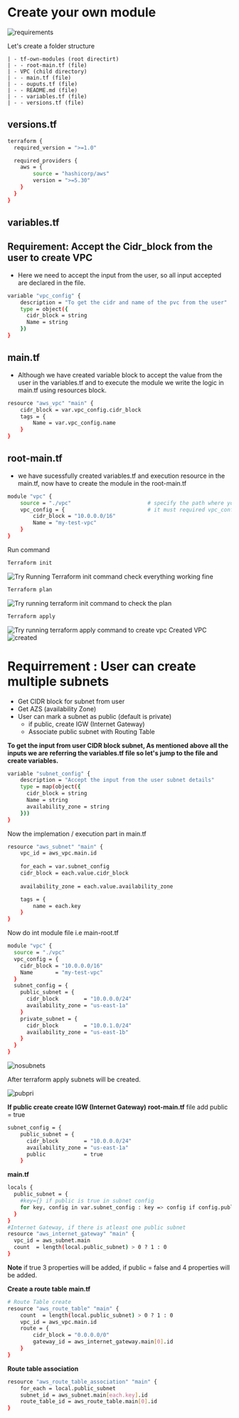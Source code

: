 # Create your own module
![requirements](../../../snaps/requirements.png)

Let's create a folder structure
```
| - tf-own-modules (root directirt)
| - - root-main.tf (file)
| - VPC (child directory)
| - - main.tf (file)
| - - ouputs.tf (file)
| - - README.md (file)
| - - variables.tf (file)
| - - versions.tf (file)
```

## versions.tf
```bash
terraform {
  required_version = ">=1.0"

  required_providers {
    aws = {
        source = "hashicorp/aws"
        version = ">=5.30"
    }
  }
}
```

## variables.tf
## Requirement: Accept the Cidr_block from the user to create VPC
- Here we need to accept the input from the user, so all input accepted are declared in the file.
```bash
variable "vpc_config" {
    description = "To get the cidr and name of the pvc from the user"
    type = object({
      cidr_block = string
      Name = string
    })
}
```
## main.tf
- Although we have created variable block to accept the value from the user in the variables.tf and to execute the module we write the logic in main.tf using resources block.
```bash
resource "aws_vpc" "main" {
    cidr_block = var.vpc_config.cidr_block
    tags = {
        Name = var.vpc_config.name
    }
}
```
## root-main.tf
- we have sucessfully created variables.tf and execution resource in the main.tf, now have to create the module in the root-main.tf
```bash
module "vpc" {
    source = "./vpc"                        # specify the path where your vpc_config resource is created
    vpc_config = {                          # it must required vpc_config properties to create vpc.
        cidr_block = "10.0.0.0/16"
        Name = "my-test-vpc"
    }
}
```
Run command 
```powershell
Terraform init
```
![Try Running Terraform init command check everything working fine](../../../snaps/terraforminit.png)

```powershell
Terraform plan
```
![Try running terraform init command to check the plan](../../../snaps/terraformplan.png)
```powershell
Terraform apply
```
![Try running terraform apply command to create vpc](../../../snaps/terraformapply.png)
Created VPC
![created](../../../snaps/terraformapply-vpc.png)

# Requirrement : User can create multiple subnets
- Get CIDR block for subnet from user
- Get AZS (availability Zone)
- User can mark a subnet as public (default is private)
    - if public, create IGW (Internet Gateway)
    - Associate public subnet with Routing Table

**To get the input from user CIDR block subnet, As mentioned above all the inputs we are referring the variables.tf file so let's jump to the file and create variables.**
```bash
variable "subnet_config" {
    description = "Accept the input from the user subnet details"
    type = map(object({
      cidr_block = string
      Name = string
      availability_zone = string
    }))
}
```
Now the implemation / execution part in main.tf
```bash
resource "aws_subnet" "main" {
    vpc_id = aws_vpc.main.id
    
    for_each = var.subnet_config
    cidr_block = each.value.cidr_block
    
    availability_zone = each.value.availability_zone

    tags = {
        name = each.key
    } 
}
```
Now do int module file i.e main-root.tf
```bash
module "vpc" {
  source = "./vpc"
  vpc_config = {
    cidr_block = "10.0.0.0/16"
    Name       = "my-test-vpc"
  }
  subnet_config = {
    public_subnet = {
      cidr_block        = "10.0.0.0/24"
      availability_zone = "us-east-1a"
    }
    private_subnet = {
      cidr_block        = "10.0.1.0/24"
      availability_zone = "us-east-1b"
    }
  }
}
```
![nosubnets](../../../snaps/no-subnets.png)

After terraform apply subnets will be created.

![pubpri](../../../snaps/pub-pri-subnets.png)

**If public create create IGW (Internet Gateway)** 
**root-main.tf** file add public = true
```bash
subnet_config = {
    public_subnet = {
      cidr_block        = "10.0.0.0/24"
      availability_zone = "us-east-1a"
      public            = true
    }
```
**main.tf**
```bash
locals {
  public_subnet = {
    #key={} if public is true in subnet config
    for key, config in var.subnet_config : key => config if config.public
  }
}
#Internet Gateway, if there is atleast one public subnet
resource "aws_internet_gateway" "main" {
  vpc_id = aws_subnet.main
  count  = length(local.public_subnet) > 0 ? 1 : 0
}
```
**Note** if true 3 properties will be added, if public = false and 4 properties will be added.

**Create a route table**
**main.tf**
```bash
# Route Table create
resource "aws_route_table" "main" {
    count  = length(local.public_subnet) > 0 ? 1 : 0
    vpc_id = aws_vpc.main.id
    route = {
        cidr_block = "0.0.0.0/0"
        gateway_id = aws_internet_gateway.main[0].id
    }
}
```
**Route table association**
```bash
resource "aws_route_table_association" "main" {
    for_each = local.public_subnet
    subnet_id = aws_subnet.main[each.key].id
    route_table_id = aws_route_table.main[0].id
}
```




